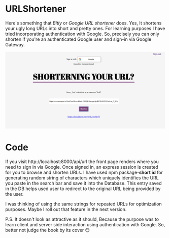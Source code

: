 # URLShortener
Here's something that <i>Bitly </i> or <i> Google URL shortener </i> does. Yes, It shortens your ugly long URLs into short and pretty ones. For learning purposes I have tried incorporating authentication with Google. So, precisely you can only shorten if you're an authenticated Google user and sign-in via Google Gateway.

![](/urlshortener.png)



# Code
If you visit http://localhost:8000/api/url the front page renders where you need to sign in via Google. Once signed in, an express session is created for you to browse and shorten URLs. 
I have used npm package-<strong>short id</strong> for generating random string of characters which uniquely identifies the URL you paste in the search bar and save it into the Database.
This entry saved in the DB helps used user to redirect to the original URL being provided by the user.

I was thinking of using the same strings for repeated URLs for optimization purposes. Maybe I roll out that feature in the next version. 

P.S. It doesn't look as attractive as it should, Because the purpose was to learn client and server side interaction using authentication with Google. So, better not judge the book by its cover :smirk:
